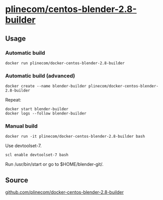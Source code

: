 # [plinecom/centos-blender-2.8-builder](https://hub.docker.com/r/plinecom/centos-blender-2.8-builder/)

## Usage

### Automatic build

    docker run plinecom/docker-centos-blender-2.8-builder

### Automatic build (advanced)

    docker create --name blender-builder plinecom/docker-centos-blender-2.8-builder

Repeat:

    docker start blender-builder
    docker logs --follow blender-builder

### Manual build

    docker run -it plinecom/docker-centos-blender-2.8-builder bash

Use devtoolset-7.

    scl enable devtoolset-7 bash

Run /usr/bin/start or go to $HOME/blender-git/.

## Source

[github.com/plinecom/docker-centos-blender-2.8-builder](https://github.com/plinecom/docker-centos-blender-2.8-builder)
